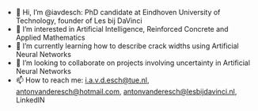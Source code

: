 - 👋 Hi, I’m @iavdesch: PhD candidate at Eindhoven University of Technology, founder of Les bij DaVinci
- 👀 I’m interested in Artificial Intelligence, Reinforced Concrete and Applied Mathematics
- 🌱 I’m currently learning how to describe crack widths using Artificial Neural Networks
- 💞️ I’m looking to collaborate on projects involving uncertainty in Artificial Neural Networks
- 📫 How to reach me: i.a.v.d.esch@tue.nl, antonvanderesch@hotmail.com, antonvanderesch@lesbijdavinci.nl, LinkedIN

<!---
iavdesch/iavdesch is a ✨ special ✨ repository because its `README.md` (this file) appears on your GitHub profile.
You can click the Preview link to take a look at your changes.
--->
